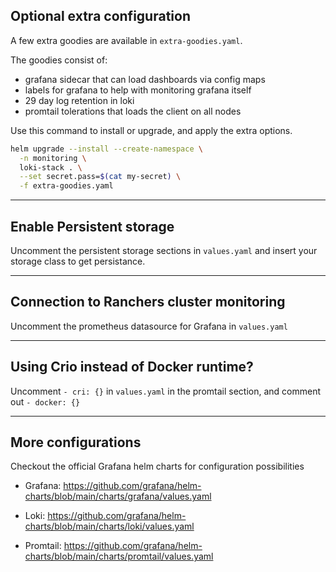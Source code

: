 
Optional extra configuration
----------------------------
A few extra goodies are available in `extra-goodies.yaml`.

The goodies consist of:

- grafana sidecar that can load dashboards via config maps
- labels for grafana to help with monitoring grafana itself
- 29 day log retention in loki
- promtail tolerations that loads the client on all nodes


Use this command to install or upgrade, and apply the extra options.


```bash
helm upgrade --install --create-namespace \
  -n monitoring \
  loki-stack . \
  --set secret.pass=$(cat my-secret) \
  -f extra-goodies.yaml
```

---

## Enable Persistent storage

Uncomment the persistent storage sections in `values.yaml` and insert your storage class to get persistance.

---

## Connection to Ranchers cluster monitoring

Uncomment the prometheus datasource for Grafana in `values.yaml`

---

## Using Crio instead of Docker runtime?

Uncomment `- cri: {}` in `values.yaml` in the promtail section, and comment out `- docker: {}`

---

## More configurations

Checkout the official Grafana helm charts for configuration possibilities

- Grafana: https://github.com/grafana/helm-charts/blob/main/charts/grafana/values.yaml

- Loki: https://github.com/grafana/helm-charts/blob/main/charts/loki/values.yaml

- Promtail: https://github.com/grafana/helm-charts/blob/main/charts/promtail/values.yaml
